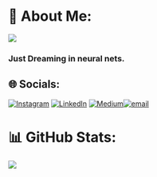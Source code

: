 # 💫 About Me:
![](https://komarev.com/ghpvc/?username=your-github-username)
### Just Dreaming in neural nets.

## 🌐 Socials:
[![Instagram](https://img.shields.io/badge/Instagram-%23E4405F.svg?logo=Instagram&logoColor=white)](https://instagram.com/addykatkar24) [![LinkedIn](https://img.shields.io/badge/LinkedIn-%230077B5.svg?logo=linkedin&logoColor=white)](https://www.linkedin.com/in/aditya-katkar-673930340) [![Medium](https://img.shields.io/badge/Medium-12100E?logo=medium&logoColor=white)](https://medium.com/@addykatkar24)[![email](https://img.shields.io/badge/Email-D14836?logo=gmail&logoColor=white)](mailto:ayk4590@gmail.com) 

# 📊 GitHub Stats:

![](https://github-readme-stats.vercel.app/api/top-langs/?username=Addyk-24&theme=github_dark&hide_border=false&include_all_commits=false&count_private=false&layout=compact)
